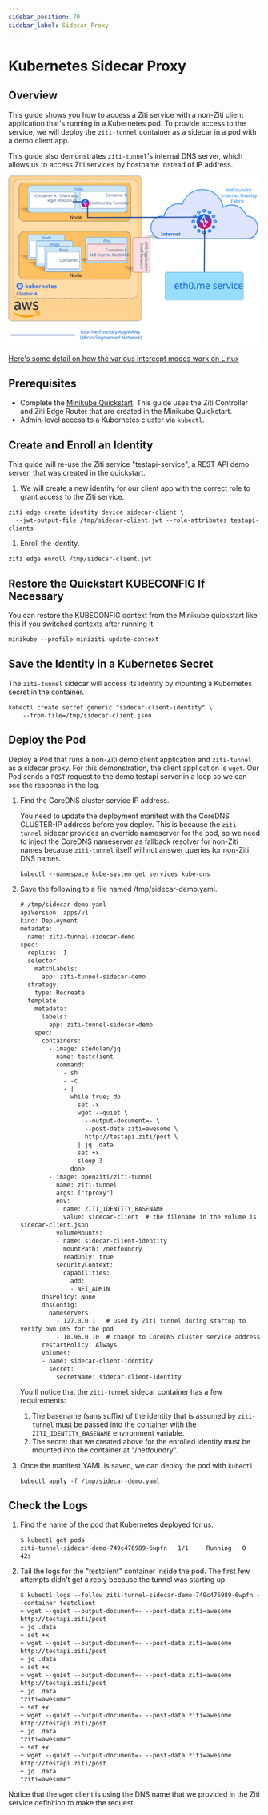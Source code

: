```yaml
---
sidebar_position: 70
sidebar_label: Sidecar Proxy
---
```


# Kubernetes Sidecar Proxy

## Overview

This guide shows you how to access a Ziti service with a non-Ziti client application that's running
in a Kubernetes pod. To provide access to the service, we will deploy the `ziti-tunnel` container as a sidecar in a pod with a demo client app.

This guide also demonstrates `ziti-tunnel`'s internal DNS server, which allows us to access Ziti services
by hostname instead of IP address.

![Diagram of solution](./sidecar-diagram.svg)

[Here's some detail on how the various intercept modes work on Linux](/docs/reference/tunnelers/linux)

## Prerequisites

- Complete the [Minikube Quickstart](/docs/learn/quickstarts/network/local-kubernetes). This guide
  uses the Ziti Controller and Ziti Edge Router that are created in the Minikube Quickstart.
- Admin-level access to a Kubernetes cluster via `kubectl`.

## Create and Enroll an Identity

This guide will re-use the Ziti service "testapi-service", a REST API demo server, that was created in the quickstart.

1. We will create a new identity for our client app with the correct role to grant access to the Ziti service.

  ```text
  ziti edge create identity device sidecar-client \
    --jwt-output-file /tmp/sidecar-client.jwt --role-attributes testapi-clients
  ```

1. Enroll the identity.

  ```text
  ziti edge enroll /tmp/sidecar-client.jwt
  ```

## Restore the Quickstart KUBECONFIG If Necessary

You can restore the KUBECONFIG context from the Minikube quickstart like this if you switched contexts after running it.

```text
minikube --profile miniziti update-context
```

## Save the Identity in a Kubernetes Secret

The `ziti-tunnel` sidecar will access its identity by mounting a Kubernetes secret in the container.

```text
kubectl create secret generic "sidecar-client-identity" \
    --from-file=/tmp/sidecar-client.json
```

## Deploy the Pod

Deploy a Pod that runs a non-Ziti demo client application and `ziti-tunnel` as a sidecar proxy. For this
demonstration, the client application is `wget`. Our Pod sends a `POST` request to the demo testapi server in a loop so we can see the response in the log.

1. Find the CoreDNS cluster service IP address.

    You need to update the deployment manifest with the CoreDNS CLUSTER-IP address before you deploy. This is because the `ziti-tunnel` sidecar provides an override nameserver for the pod, so we need to inject the CoreDNS nameserver as fallback resolver for non-Ziti names because `ziti-tunnel` itself will not answer queries for non-Ziti DNS names.

    ```text
    kubectl --namespace kube-system get services kube-dns
    ```

1. Save the following to a file named /tmp/sidecar-demo.yaml.

    ```text
    # /tmp/sidecar-demo.yaml
    apiVersion: apps/v1
    kind: Deployment
    metadata:
      name: ziti-tunnel-sidecar-demo
    spec:
      replicas: 1
      selector:
        matchLabels:
          app: ziti-tunnel-sidecar-demo
      strategy:
        type: Recreate
      template:
        metadata:
          labels:
            app: ziti-tunnel-sidecar-demo
        spec:
          containers:
            - image: stedolan/jq
              name: testclient
              command: 
                - sh
                - -c
                - |
                  while true; do
                    set -x
                    wget --quiet \
                      --output-document=- \
                      --post-data ziti=awesome \
                      http://testapi.ziti/post \
                    | jq .data
                    set +x
                    sleep 3
                  done
            - image: openziti/ziti-tunnel
              name: ziti-tunnel
              args: ["tproxy"]
              env:
              - name: ZITI_IDENTITY_BASENAME
                value: sidecar-client  # the filename in the volume is sidecar-client.json
              volumeMounts:
              - name: sidecar-client-identity
                mountPath: /netfoundry
                readOnly: true
              securityContext:
                capabilities:
                  add:
                  - NET_ADMIN
          dnsPolicy: None
          dnsConfig:
            nameservers:
              - 127.0.0.1   # used by Ziti tunnel during startup to verify own DNS for the pod
              - 10.96.0.10  # change to CoreDNS cluster service address
          restartPolicy: Always
          volumes:
          - name: sidecar-client-identity
            secret:
              secretName: sidecar-client-identity
    ```

    You'll notice that the `ziti-tunnel` sidecar container has a few requirements:

    1. The basename (sans suffix) of the identity that is assumed by `ziti-tunnel` must be passed into the container with the
      `ZITI_IDENTITY_BASENAME` environment variable.
    2. The secret that we created above for the enrolled identity must be mounted into the container at
      "/netfoundry".

1. Once the manifest YAML is saved, we can deploy the pod with `kubectl`

    ```text
    kubectl apply -f /tmp/sidecar-demo.yaml
    ```

## Check the Logs

1. Find the name of the pod that Kubernetes deployed for us.

    ```text
    $ kubectl get pods
    ziti-tunnel-sidecar-demo-749c476989-6wpfn   1/1     Running   0          42s
    ```

1. Tail the logs for the "testclient" container inside the pod. The first few attempts didn't get a reply because the tunnel was starting up.

    ```text
    $ kubectl logs --follow ziti-tunnel-sidecar-demo-749c476989-6wpfn --container testclient
    + wget --quiet --output-document=- --post-data ziti=awesome http://testapi.ziti/post
    + jq .data
    + set +x
    + wget --quiet --output-document=- --post-data ziti=awesome http://testapi.ziti/post
    + jq .data
    + set +x
    + wget --quiet --output-document=- --post-data ziti=awesome http://testapi.ziti/post
    + jq .data
    "ziti=awesome"
    + set +x
    + wget --quiet --output-document=- --post-data ziti=awesome http://testapi.ziti/post
    + jq .data
    "ziti=awesome"
    + set +x
    + wget --quiet --output-document=- --post-data ziti=awesome http://testapi.ziti/post
    + jq .data
    "ziti=awesome"

Notice that the `wget` client is using the DNS name that we provided in the Ziti service definition to make the request.
